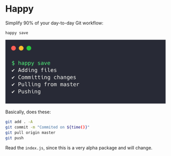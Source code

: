 # Happy

Simplify 90% of your day-to-day Git workflow:

```
happy save
```

![Image example](./img/happy.png)

Basically, does these:

```bash
git add . -A
git commit -m "Commited on ${time()}"
git pull origin master
git push
```

Read the `index.js`, since this is a very alpha package and will change.
